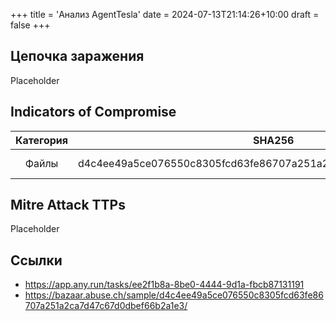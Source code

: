 +++
title = 'Анализ AgentTesla'
date = 2024-07-13T21:14:26+10:00
draft = false
+++
## Цепочка заражения
Placeholder
## Indicators of Compromise
| Категория |                              SHA256                              |       Описание       |
| :-------: | :--------------------------------------------------------------: | :------------------: |
|   Файлы   | d4c4ee49a5ce076550c8305fcd63fe86707a251a2ca7d47c67d0dbef66b2a1e3 | Изначальный ZIP-файл |
## Mitre Attack TTPs
Placeholder
## Ссылки
* https://app.any.run/tasks/ee2f1b8a-8be0-4444-9d1a-fbcb87131191
* https://bazaar.abuse.ch/sample/d4c4ee49a5ce076550c8305fcd63fe86707a251a2ca7d47c67d0dbef66b2a1e3/
